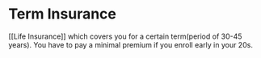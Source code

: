 # Term Insurance

[[Life Insurance]] which covers you for a certain term(period of 30-45 years). You have to pay a minimal premium if you enroll early in your 20s.
